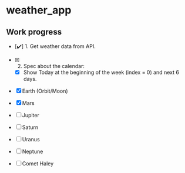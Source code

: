 # weather_app

## Work progress

- [:heavy_check_mark:] 1. Get weather data from API.
- [x] 2. Spec about the calendar:
    - [x] Show Today at the beginning of the week (index = 0) and next 6 days.
- [x] Earth (Orbit/Moon)
- [x] Mars
- [ ] Jupiter
- [ ] Saturn
- [ ] Uranus
- [ ] Neptune
- [ ] Comet Haley


